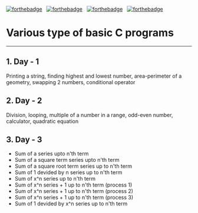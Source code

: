 [![forthebadge](https://forthebadge.com/images/badges/uses-git.svg)](https://forthebadge.com)&nbsp;&nbsp;&nbsp;[![forthebadge](https://forthebadge.com/images/badges/for-you.svg)](https://forthebadge.com)&nbsp;&nbsp;&nbsp;[![forthebadge](https://forthebadge.com/images/badges/check-it-out.svg)](https://forthebadge.com)&nbsp;&nbsp;&nbsp;[![forthebadge](https://forthebadge.com/images/badges/made-with-c.svg)](https://forthebadge.com)
# Various type of basic C programs
---
## 1. Day - 1
Printing a string, finding highest and lowest number, area-perimeter of a geometry, swapping 2 numbers, conditional operator
## 2. Day - 2
Division, looping, multiple of a number in a range, odd-even number, calculator, quadratic equation
## 3. Day - 3
   * Sum of a series upto n'th term
   * Sum of a square term series upto n'th term
   * Sum of a square root term series up to n'th term
   * Sum of 1 devided by n series up to n'th term
   * Sum of x^n series up to n'th term
   * Sum of x^n series + 1 up to n'th term (process 1)
   * Sum of x^n series + 1 up to n'th term (process 2)
   * Sum of x^n series + 1 up to n'th term (process 3)
   * Sum of 1 devided by x^n series up to n'th term
